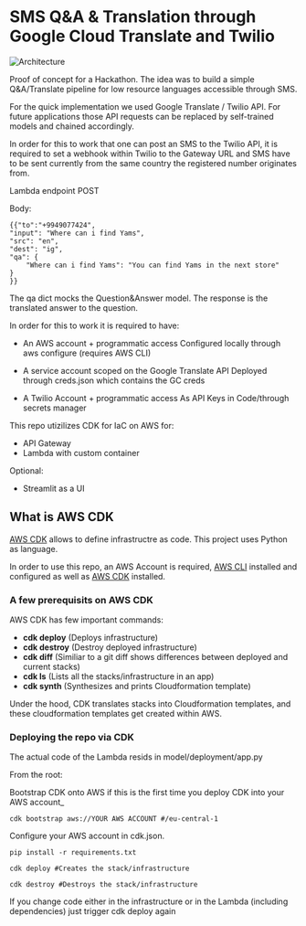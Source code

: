 # SMS Q&A & Translation through Google Cloud Translate and Twilio

![Architecture](https://user-images.githubusercontent.com/34389140/101979520-fa116080-3c5d-11eb-8c2d-4b25e604c0d5.png)

Proof of concept for a Hackathon. The idea was to build a simple Q&A/Translate pipeline for low resource languages accessible through SMS.

For the quick implementation we used Google Translate / Twilio API. For future applications those API requests can be replaced by self-trained models and chained accordingly.

In order for this to work that one can post an SMS to the Twilio API, it is required to set a webhook within Twilio to the Gateway URL and SMS have to be sent currently from the same country the registered number originates from.


Lambda endpoint POST

Body:

```
{{"to":"+9949077424",
"input": "Where can i find Yams",
"src": "en",
"dest": "ig",
"qa": {
    "Where can i find Yams": "You can find Yams in the next store"
}
}}

```

The qa dict mocks the Question&Answer model. The response is the translated answer to the question.

In order for this to work it is required to have:
- An AWS account + programmatic access
Configured locally through aws configure (requires AWS CLI)

- A service account scoped on the Google Translate API
Deployed through creds.json which contains the GC creds

- A Twilio Account + programmatic access
As API Keys in Code/through secrets manager

This repo utizilizes CDK for IaC on AWS for:
- API Gateway
- Lambda with custom container

Optional:
- Streamlit as a UI

## What is AWS CDK

[AWS CDK](https://docs.aws.amazon.com/cdk/latest/guide/getting_started.html) allows to define infrastructre as code. This project uses Python as language.

In order to use this repo, an AWS Account is required, [AWS CLI](https://docs.aws.amazon.com/cli/latest/userguide/install-cliv2.html) installed and configured as well as [AWS CDK](https://docs.aws.amazon.com/cdk/latest/guide/getting_started.html) installed.


### A few prerequisits on AWS CDK
AWS CDK has few important commands:
- **cdk deploy** (Deploys infrastructure)
- **cdk destroy** (Destroy deployed infrastructure)
- **cdk diff** (Similiar to a git diff shows differences between deployed and current stacks)
- **cdk ls** (Lists all the stacks/infrastructure in an app)
- **cdk synth** (Synthesizes and prints Cloudformation template)

Under the hood, CDK translates stacks into Cloudformation templates, and these cloudformation templates get created within AWS.

### Deploying the repo via CDK

The actual code of the Lambda resids in model/deployment/app.py

From the root:

Bootstrap CDK onto AWS if this is the first time you deploy CDK into your AWS account_
```
cdk bootstrap aws://YOUR AWS ACCOUNT #/eu-central-1
```

Configure your AWS account in cdk.json.
```
pip install -r requirements.txt
```

```
cdk deploy #Creates the stack/infrastructure
```

```
cdk destroy #Destroys the stack/infrastructure
```

If you change code either in the infrastructure or in the Lambda (including dependencies) just trigger cdk deploy again
